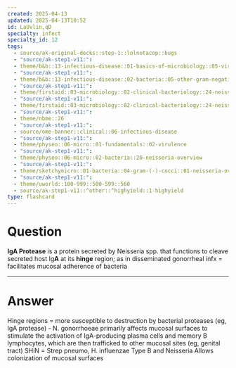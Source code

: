 ```yaml
---
created: 2025-04-13
updated: 2025-04-13T10:52
id: LaUvlin,qD
specialty: infect
specialty_id: 12
tags:
  - source/ak-original-decks::step-1::lolnotacop::bugs
  - "source/ak-step1-v11:": 
  - theme/b&b::13-infectious-disease::01-basics-of-microbiology::05-virulence
  - "source/ak-step1-v11:": 
  - theme/b&b::13-infectious-disease::02-bacteria::05-other-gram-negatives
  - "source/ak-step1-v11:": 
  - theme/firstaid::03-microbiology::02-clinical-bacteriology::24-neisseria
  - "source/ak-step1-v11:": 
  - theme/firstaid::03-microbiology::02-clinical-bacteriology::24-neisseria::*basics
  - "source/ak-step1-v11:": 
  - theme/nbme::26
  - "source/ak-step1-v11:": 
  - source/ome-banner::clinical::06-infectious-disease
  - "source/ak-step1-v11:": 
  - theme/physeo::06-micro::01-fundamentals::02-virulence
  - "source/ak-step1-v11:": 
  - theme/physeo::06-micro::02-bacteria::20-neisseria-overview
  - "source/ak-step1-v11:": 
  - theme/sketchymicro::01-bacteria::04-gram-(-)-cocci::01-neisseria-overview
  - "source/ak-step1-v11:": 
  - theme/uworld::100-999::500-599::560
  - source/ak-step1-v11::^other::^highyield::1-highyield
type: flashcard
---
```


# Question
**IgA Protease** is a protein secreted by Neisseria spp. that functions to cleave secreted host Ig**A** at its **hinge** region; as in disseminated gonorrheal infx = facilitates mucosal adherence of bacteria

---

# Answer
Hinge regions = more susceptible to destruction by bacterial proteases (eg, IgA protease) - N. gonorrhoeae primarily affects mucosal surfaces to stimulate the activation of IgA-producing plasma cells and memory B lymphocytes, which are then trafficked to other mucosal sites (eg, genital tract) SHiN = Strep pneumo, H. influenzae Type B and Neisseria  Allows colonization of mucosal surfaces